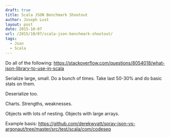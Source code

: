 ```yaml
---
draft: true
title: Scala JSON Benchmark Shootout
author: Joseph Lust
layout: post
date: 2015-10-07
url: /2015/10/07/scala-json-benchmark-shootout/
tags:
  - Json
  - Scala
---
```


Do all of the following:
https://stackoverflow.com/questions/8054018/what-json-library-to-use-in-scala

Serialize large, small. Do a bunch of times. Take last 50-30% and do basic stats on them.

Deserialize too.

Charts. Strengths, weaknesses.

Objects with lots of nesting. Objects with large arrays.

Example basis: https://github.com/derekwyatt/spray-json-vs-argonaut/tree/master/src/test/scala/com/codeseq